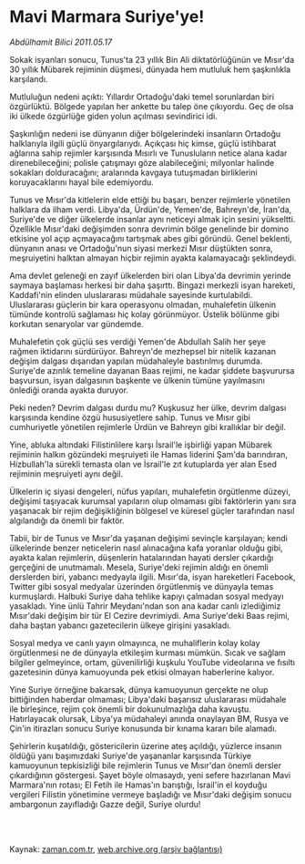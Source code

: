 # Mavi Marmara Suriye'ye!

*Abdülhamit Bilici 2011.05.17*

<td class="columnist-detail">
<p>Sokak isyanları sonucu, Tunus'ta 23 yıllık Bin Ali diktatörlüğünün ve Mısır'da 30 yıllık Mübarek rejiminin düşmesi, dünyada hem mutluluk hem şaşkınlıkla karşılandı.</p>
<p>
<div id="haberMetinDiv">
<p>Mutluluğun nedeni açıktı: Yıllardır Ortadoğu'daki temel sorunlardan biri özgürlüktü. Bölgede yapılan her ankette bu talep öne çıkıyordu. Geç de olsa iki ülkede özgürlüğe giden yolun açılması sevindirici idi.
<p>Şaşkınlığın nedeni ise dünyanın diğer bölgelerindeki insanların Ortadoğu halklarıyla ilgili güçlü önyargılarıydı. Açıkçası hiç kimse, güçlü istihbarat ağlarına sahip rejimler karşısında Mısırlı ve Tunusluların netice alana kadar direnebileceğini; polisle çatışmayı göze alabileceğini; milyonlar halinde sokakları dolduracağını; aralarında kavgaya tutuşmadan birliklerini koruyacaklarını hayal bile edemiyordu.
<p>Tunus ve Mısır'da kitlelerin elde ettiği bu başarı, benzer rejimlerle yönetilen halklara da ilham verdi. Libya'da, Ürdün'de, Yemen'de, Bahreyn'de, İran'da, Suriye'de ve diğer ülkelerde insanlar aynı neticeyi almak için sesini yükseltti. Özellikle Mısır'daki değişimden sonra devrimin bölge genelinde bir domino etkisine yol açıp açmayacağını tartışmak abes gibi göründü. Genel beklenti, dünyanın anası ve Ortadoğu'nun siyasi merkezi Mısır düştükten sonra, meşruiyetini halktan almayan hiçbir rejimin ayakta kalamayacağı şeklindeydi.
<p>Ama devlet geleneği en zayıf ülkelerden biri olan Libya'da devrimin yerinde saymaya başlaması herkesi bir daha şaşırttı. Bingazi merkezli isyan hareketi, Kaddafi'nin elinden uluslararası müdahale sayesinde kurtulabildi. Uluslararası güçlerin bir kara operasyonu olmadan, muhalefetin ülkenin tümünde kontrolü sağlaması hiç kolay görünmüyor. Üstelik bölünme gibi korkutan senaryolar var gündemde.
<p>Muhalefetin çok güçlü ses verdiği Yemen'de Abdullah Salih her şeye rağmen iktidarını sürdürüyor. Bahreyn'de mezhepsel bir nitelik kazanan değişim dalgası dışarıdan yapılan müdahaleyle bastırılmış durumda. Suriye'de azınlık temeline dayanan Baas rejimi, ne kadar şiddete başvurursa başvursun, isyan dalgasının başkente ve ülkenin tümüne yayılmasını önlediği oranda ayakta duruyor.
<p>Peki neden? Devrim dalgası durdu mu? Kuşkusuz her ülke, devrim dalgası karşısında kendine özgü hususiyetlere sahip. Tunus ve Mısır gibi cumhuriyetle yönetilen rejimlerle Ürdün ve Bahreyn gibi krallıklar bir değil.
<p>Yine, abluka altındaki Filistinlilere karşı İsrail'le işbirliği yapan Mübarek rejiminin halkın gözündeki meşruiyeti ile Hamas liderini Şam'da barındıran, Hizbullah'la sürekli temasta olan ve İsrail'le zıt kutuplarda yer alan Esed rejiminin meşruiyeti aynı değil.
<p>Ülkelerin iç siyasi dengeleri, nüfus yapıları, muhalefetin örgütlenme düzeyi, değişimi taşıyacak kurumsal yapıların olup olmaması gibi faktörlerin yanı sıra yaşanacak bir rejim değişikliğinin bölgesel ve küresel güçler tarafından nasıl algılandığı da önemli bir faktör.
<p>Tabii, bir de Tunus ve Mısır'da yaşanan değişimi sevinçle karşılayan; kendi ülkelerinde benzer neticelerin nasıl alınacağına kafa yoranlar olduğu gibi, ayakta kalan rejimlerin, düşenlerin hatalarından hayati dersler çıkardığı gerçeğini de unutmamalı. Mesela, Suriye'deki rejimin aldığı en önemli derslerden biri, yabancı medyayla ilgili. Mısır'da, isyan hareketleri Facebook, Twitter gibi sosyal medyalar üzerinden örgütlenmiş ve dünyayla temas kurmuşlardı. Halbuki Suriye daha tehlike kapıyı çalmadan sosyal medyayı yasakladı. Yine ünlü Tahrir Meydanı'ndan son ana kadar canlı izlediğimiz Mısır'daki değişim bir tür El Cezire devrimiydi. Ama Suriye'deki Baas rejimi, daha baştan yabancı gazetecilerin ülkeye girişini yasakladı.
<p>Sosyal medya ve canlı yayın olmayınca, ne muhaliflerin kolay kolay örgütlenmesi ne de dünyayla etkileşim kurması mümkün. Sıcak ve sağlam bilgiler gelmeyince, ortam, güvenilirliği kuşkulu YouTube videolarına ve fısıltı gazetesinin dünya kamuoyunda pek etkisi olmayan haberlerine kalıyor. 
<p>Yine Suriye örneğine bakarsak, dünya kamuoyunun gerçekte ne olup bittiğinden haberdar olmaması; Libya'daki başarısız uluslararası müdahale ile birleşince, rejim çok önemli bir dokunulmazlığa daha kavuştu. Hatırlayacak olursak, Libya'ya müdahaleyi anında onaylayan BM, Rusya ve Çin'in itirazları sonucu Suriye konusunda bir kınama kararı bile alamadı.
<p>Şehirlerin kuşatıldığı, göstericilerin üzerine ateş açıldığı, yüzlerce insanın öldüğü yanı başımızdaki Suriye'de yaşananlar karşısında Türkiye kamuoyunun tepkisizliği bile rejimlerin Tunus ve Mısır'dan önemli dersler çıkardığının göstergesi. Şayet böyle olmasaydı, yeni sefere hazırlanan Mavi Marmara'nın rotası; El Fetih ile Hamas'ın barıştığı, İsrail'in el koyduğu vergileri Filistin yönetimine vermeye başladığı ve Mısır'daki değişim sonucu ambargonun zayıfladığı Gazze değil, Suriye olurdu! </p></p></p></p></p></p></p></p></p></p></p></p></div>
</p>


<p><br>
		 </br></p></td>

Kaynak: [zaman.com.tr](http://zaman.com.tr/yazar.do?yazino=1135309), [web.archive.org (arşiv bağlantısı)](http://web.archive.org/web/20110720194500/http://www.zaman.com.tr:80/yazar.do?yazino=1135309)
